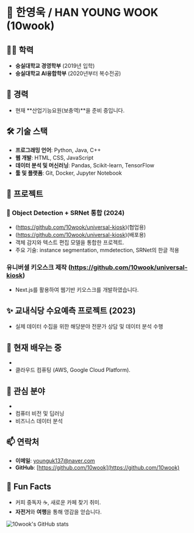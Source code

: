 # 👋 한영욱 / HAN YOUNG WOOK (10wook)

## 🧑‍🎓 **학력**
- **숭실대학교 경영학부** (2019년 입학)  
- **숭실대학교 AI융합학부** (2020년부터 복수전공)

## 💼 **경력**
- 현재 **산업기능요원(보충역)**을 준비 중입니다.

## 🛠 **기술 스택**
- **프로그래밍 언어**: Python, Java, C++
- **웹 개발**: HTML, CSS, JavaScript
- **데이터 분석 및 머신러닝**: Pandas, Scikit-learn, TensorFlow
- **툴 및 플랫폼**: Git, Docker, Jupyter Notebook

## 🚀 **프로젝트**

### 🤖 Object Detection + SRNet 통합 (2024) 
- (https://github.com/10wook/universal-kiosk)(협업용)
- (https://github.com/10wook/universal-kiosk)(배포용)
- 객체 감지와 텍스트 편집 모델을 통합한 프로젝트.
- 주요 기술: instance segmentation, mmdetection, SRNet의 한글 적용
  
  
### 유니버셜 키오스크 제작 (https://github.com/10wook/universal-kiosk)
- Next.js를 활용하여 웹기반 키오스크를 개발하였습니다.
  

## ✨ **교내식당 수요예측 프로젝트 (2023)**
- 실제 데이터 수집을 위한 해당분야 전문가 상담 및 데이터 분석 수행


## 🌱 **현재 배우는 중**
-
- 클라우드 컴퓨팅 (AWS, Google Cloud Platform).

## 🎯 **관심 분야**
- 
- 컴퓨터 비전 및 딥러닝
- 비즈니스 데이터 분석

## 📫 **연락처**
- **이메일**: younguk137@naver.com
- **GitHub**: [https://github.com/10wook](https://github.com/10wook)


## 🌟 **Fun Facts**
- 커피 중독자 ☕️, 새로운 카페 찾기 취미.
- **자전거**와 **여행**을 통해 영감을 얻습니다.

![10wook's GitHub stats](https://github-readme-stats.vercel.app/api?username=10wook&show_icons=true&theme=radical)

